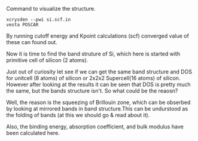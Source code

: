 Command to visualize the structure.
```
xcrysden --pwi si.scf.in
vesta POSCAR
```

By running cutoff energy and Kpoint calculations (scf) converged value of these can found out.  

Now it is time to find the band struture of Si, which here is started with primitive cell of silicon (2 atoms).  

Just out of curiosity let see if we can get the same band structure and DOS for unitcell (8 atoms) of silicon or 2x2x2 Supercell(16 atoms) of silicon. However after looking at the results it can be seen that DOS is pretty much the same, but the bands structure isn't. So what could be the reaosn?  

Well, the reason is the squeezing of Brillouin zone, which can be obserbed by looking at mirrored bands in band structure.This can be undurstood as the folding of bands (at this we should go & read about it).  

Also, the binding energy, absorption coefficient, and bulk modulus have been calculated here.

